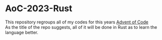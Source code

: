 # AoC-2023-Rust

This repository regroups all of my codes for this years [Advent of Code](https://adventofcode.com/2023) \
As the title of the repo suggests, all of it will be done in Rust as to learn the language better.
